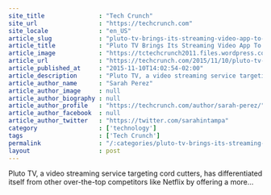 ```yaml
---
site_title               : "Tech Crunch"
site_url                 : "https://techcrunch.com"
site_locale              : "en_US"
article_slug             : "pluto-tv-brings-its-streaming-video-app-to-apple-tv-with-improved-look-more-licensed-content"
article_title            : "Pluto TV Brings Its Streaming Video App To Apple TV With Improved Look, More Licensed Content"
article_image            : "https://tctechcrunch2011.files.wordpress.com/2015/11/skate-tvos.png?w=764&h=400&crop=1"
article_url              : "https://techcrunch.com/2015/11/10/pluto-tv-brings-its-streaming-video-app-to-apple-tv-with-improved-look-more-licensed-content/"
article_published_at     : "2015-11-10T14:02:54-02:00"
article_description      : "Pluto TV, a video streaming service targeting cord cutters, has differentiated itself from other over-the-top competitors like Netflix by offering a more..."
article_author_name      : "Sarah Perez"
article_author_image     : null
article_author_biography : null
article_author_profile   : "https://techcrunch.com/author/sarah-perez/"
article_author_facebook  : null
article_author_twitter   : "https://twitter.com/sarahintampa"
category                 : ['technology']
tags                     : ['Tech Crunch']
permalink                : "/:categories/pluto-tv-brings-its-streaming-video-app-to-apple-tv-with-improved-look-more-licensed-content/"
layout                   : post
---
```


Pluto TV, a video streaming service targeting cord cutters, has differentiated itself from other over-the-top competitors like Netflix by offering a more...

